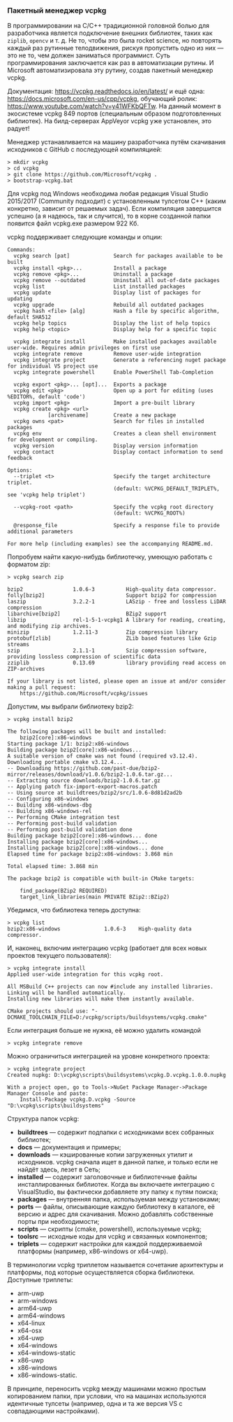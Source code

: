 ### Пакетный менеджер vcpkg

В программировании на C/C++ традиционной головной болью для разработчика является подключение внешних библиотек, таких как `ziplib`, `opencv` и т. д. Не то, чтобы это была rocket science, но повторять каждый раз рутинные телодвижения, рискуя пропустить одно из них — это не то, чем должен заниматься программист. Суть программирования заключается как раз в автоматизации рутины. И Microsoft автоматизировала эту рутину, создав пакетный менеджер vcpkg.

Документация: https://vcpkg.readthedocs.io/en/latest/ и ещё одна: https://docs.microsoft.com/en-us/cpp/vcpkg, обучающий ролик: https://www.youtube.com/watch?v=y41WFKbQFTw. На данный момент в экосистеме vcpkg 849 портов (специальным образом подготовленных библиотек). На билд-серверах AppVeyor vcpkg уже установлен, это радует!

Менеджер устанавливается на машину разработчика путём скачивания исходников с GitHub с последующей компиляцией:

```
> mkdir vcpkg
> cd vcpkg
> git clone https://github.com/Microsoft/vcpkg .
> bootstrap-vcpkg.bat
```

Для vcpkg под Windows необходима любая редакция Visual Studio 2015/2017 (Community подходит) с установленным тулсетом C++ (каким конкретно, зависит от решаемых задач). Если компиляция завершится успешно (а я надеюсь, так и случится), то в корне созданной папки появится файл vcpkg.exe размером 922 Кб.

vcpkg поддерживает следующие команды и опции:

```
Commands:
  vcpkg search [pat]              Search for packages available to be built
  vcpkg install <pkg>...          Install a package
  vcpkg remove <pkg>...           Uninstall a package
  vcpkg remove --outdated         Uninstall all out-of-date packages
  vcpkg list                      List installed packages
  vcpkg update                    Display list of packages for updating
  vcpkg upgrade                   Rebuild all outdated packages
  vcpkg hash <file> [alg]         Hash a file by specific algorithm, default SHA512
  vcpkg help topics               Display the list of help topics
  vcpkg help <topic>              Display help for a specific topic
 
  vcpkg integrate install         Make installed packages available user-wide. Requires admin privileges on first use
  vcpkg integrate remove          Remove user-wide integration
  vcpkg integrate project         Generate a referencing nuget package for individual VS project use
  vcpkg integrate powershell      Enable PowerShell Tab-Completion
 
  vcpkg export <pkg>... [opt]...  Exports a package
  vcpkg edit <pkg>                Open up a port for editing (uses %EDITOR%, default 'code')
  vcpkg import <pkg>              Import a pre-built library
  vcpkg create <pkg> <url>
             [archivename]        Create a new package
  vcpkg owns <pat>                Search for files in installed packages
  vcpkg env                       Creates a clean shell environment for development or compiling.
  vcpkg version                   Display version information
  vcpkg contact                   Display contact information to send feedback
 
Options:
  --triplet <t>                   Specify the target architecture triplet.
                                  (default: %VCPKG_DEFAULT_TRIPLET%, see 'vcpkg help triplet')
 
  --vcpkg-root <path>             Specify the vcpkg root directory
                                  (default: %VCPKG_ROOT%)
 
  @response_file                  Specify a response file to provide additional parameters
 
For more help (including examples) see the accompanying README.md.
```

Попробуем найти какую-нибудь библиотечку, умеющую работать с форматом zip:

```
> vcpkg search zip
 
bzip2                1.0.6-3          High-quality data compressor.
folly[bzip2]                          Support bzip2 for compression
laszip               3.2.2-1          LASzip - free and lossless LiDAR compression
libarchive[bzip2]                     BZip2 support
libzip               rel-1-5-1-vcpkg1 A library for reading, creating, and modifying zip archives.
minizip              1.2.11-3         Zip compression library
protobuf[zlib]                        ZLib based features like Gzip streams
szip                 2.1.1-1          Szip compression software, providing lossless compression of scientific data
zziplib              0.13.69          library providing read access on ZIP-archives
 
If your library is not listed, please open an issue at and/or consider making a pull request:
    https://github.com/Microsoft/vcpkg/issues
```

Допустим, мы выбрали библиотеку bzip2:

```
> vcpkg install bzip2
                                                                                                           
The following packages will be built and installed:                                                                                      
    bzip2[core]:x86-windows                                                                                                              
Starting package 1/1: bzip2:x86-windows                                                                                                  
Building package bzip2[core]:x86-windows...                                                                                              
A suitable version of cmake was not found (required v3.12.4). Downloading portable cmake v3.12.4... 
-- Downloading https://github.com/past-due/bzip2-mirror/releases/download/v1.0.6/bzip2-1.0.6.tar.gz...
-- Extracting source downloads/bzip2-1.0.6.tar.gz
-- Applying patch fix-import-export-macros.patch
-- Using source at buildtrees/bzip2/src/1.0.6-8d81d2ad2b
-- Configuring x86-windows
-- Building x86-windows-dbg
-- Building x86-windows-rel
-- Performing CMake integration test
-- Performing post-build validation
-- Performing post-build validation done
Building package bzip2[core]:x86-windows... done
Installing package bzip2[core]:x86-windows...
Installing package bzip2[core]:x86-windows... done
Elapsed time for package bzip2:x86-windows: 3.868 min
 
Total elapsed time: 3.868 min
 
The package bzip2 is compatible with built-in CMake targets:
 
    find_package(BZip2 REQUIRED)
    target_link_libraries(main PRIVATE BZip2::BZip2)     
```
                          
Убедимся, что библиотека теперь доступна:

```
> vcpkg list
bzip2:x86-windows              1.0.6-3    High-quality data compressor.
```

И, наконец, включим интеграцию vcpkg (работает для всех новых проектов текущего пользователя):

```
> vcpkg integrate install
Applied user-wide integration for this vcpkg root.
 
All MSBuild C++ projects can now #include any installed libraries.
Linking will be handled automatically.
Installing new libraries will make them instantly available.
 
CMake projects should use: "-DCMAKE_TOOLCHAIN_FILE=D:/vcpkg/scripts/buildsystems/vcpkg.cmake"
```

Если интеграция больше не нужна, её можно удалить командой

```
> vcpkg integrate remove
```

Можно ограничиться интеграцией на уровне конкретного проекта:

```
> vcpkg integrate project
Created nupkg: D:\vcpkg\scripts\buildsystems\vcpkg.D.vcpkg.1.0.0.nupkg
 
With a project open, go to Tools->NuGet Package Manager->Package Manager Console and paste:
    Install-Package vcpkg.D.vcpkg -Source "D:\vcpkg\scripts\buildsystems"
```

Структура папок vcpkg:

* **buildtrees** — содержит подпапки с исходниками всех собранных библиотек;
* **docs** — документация и примеры;
* **downloads** — кэшированные копии загруженных утилит и исходников. vcpkg сначала ищет в данной папке, и только если не найдёт здесь, лезет в Сеть;
* **installed** — содержит заголовочные и библиотечные файлы инсталлированных библиотек. Когда вы включаете интеграцию с VisualStudio, вы фактически добавляете эту папку к путям поиска;
* **packages** — внутренняя папка, используемая между установками;
* **ports** — файлы, описывающие каждую библиотеку в каталоге, её версию и адрес для скачивания. Можно добавлять собственные порты при необходимости;
* **scripts** — скрипты (cmake, powershell), используемые vcpkg;
* **toolsrc** — исходные коды для vcpkg и связанных компонентов;
* **triplets** — содержит настройки для каждой поддерживаемой платформы (например, x86-windows or x64-uwp).

В терминологии vcpkg триплетом называется сочетание архитектуры и платформы, под которые осуществляется сборка библиотеки. Доступные триплеты:

* arm-uwp
* arm-windows
* arm64-uwp
* arm64-windows
* x64-linux
* x64-osx
* x64-uwp
* x64-windows
* x64-windows-static
* x86-uwp
* x86-windows
* x86-windows-static.

В принципе, переносить vcpkg между машинами можно простым копированием папки, при условии, что на машинах используются идентичные тулсеты (например, одна и та же версия VS с совпадающими настройками).
